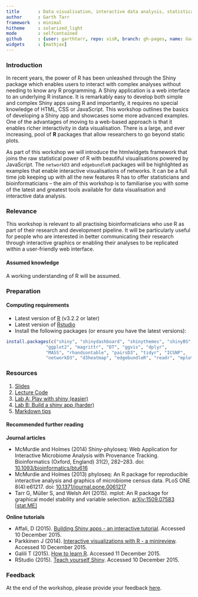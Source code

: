 ```yaml
---
title       : Data visualisation, interactive data analysis, statistical programming
author      : Garth Tarr
framework   : minimal
hitheme     : solarized_light
mode        : selfcontained
github      : {user: garthtarr, repo: visR, branch: gh-pages, name: Garth Tarr}
widgets     : [mathjax]
---
```





### Introduction

In recent years, the power of R has been unleashed through the Shiny package which enables users to interact with complex analyses without needing to know any R programming.  A Shiny application is a web interface to an underlying R instance.  It is remarkably easy to develop both simple and complex Shiny apps using R and importantly, it requires no special knowledge of HTML, CSS or JavaScript.  This workshop outlines the basics of developing a Shiny app and showcases some more advanced examples.  One of the advantages of moving to a web-based approach is that it enables richer interactivity in data visualisation.  There is a large, and ever increasing, pool of **R** packages that allow researchers to go beyond static plots.  

As part of this workshop we will introduce the htmlwidgets framework that joins the raw statistical power of R with beautiful visualisations powered by JavaScript.  The `networkD3` and `edgebundleR` packages will be highlighted as examples that enable interactive visualisations of networks.  It can be a full time job keeping up with all the new features R has to offer statisticians and bioinformaticians – the aim of this workshop is to familiarise you with some of the latest and greatest tools available for data visualisation and interactive data analysis.

### Relevance

This workshop is relevant to all practising bioinformaticians who use R as part of their research and development pipeline. It will be particularly useful for people who are interested in better communicating their research through interactive graphics or enabling their analyses to be replicated within a user-friendly web interface.

#### Assumed knowledge

A working understanding of R will be assumed.

### Preparation

#### Computing requirements

- Latest version of [R](http://cran.r-project.org/) (v3.2.2 or later)
- Latest version of [Rstudio](http://www.rstudio.com/products/rstudio/download/) 
- Install the following packages (or ensure you have the latest versions):


```r
install.packages(c("shiny", "shinydashboard", "shinythemes", "shinyBS",
               "ggplot2", "magrittr", "DT", "ggvis", "dplyr",
               "MASS", "rhandsontable", "pairsD3", "tidyr", "ICSNP",
               "networkD3", "d3heatmap", "edgebundleR", "readr", "mplot"))
```

### Resources

1. [Slides](lectures/01/index.html)
2. [Lecture Code](lectures/01/DemoCode.R)
4. [Lab A: Play with shiny (easier)](labs/02/index.html)
5. [Lab B: Build a shiny app (harder)](labs/01/index.html)
6. [Markdown tips](labs/Markdown%20Tips/index.html)

#### Recommended further reading

**Journal articles**

- McMurdie and Holmes (2014) Shiny-phyloseq: Web Application for Interactive Microbiome Analysis with Provenance Tracking. Bioinformatics (Oxford, England) 31(2), 282–283. doi: <a href="10.1093/bioinformatics/btu616">10.1093/bioinformatics/btu616</a>
- McMurdie and Holmes (2013) phyloseq: An R package for reproducible interactive analysis and graphics of microbiome census data. PLoS ONE 8(4):e61217. doi: <a href="http://journals.plos.org/plosone/article?id=10.1371/journal.pone.0061217">10.1371/journal.pone.0061217</a>
- Tarr G, Müller S, and Welsh AH (2015). mplot: An R package for graphical model stability and variable selection. <a href="http://arxiv.org/abs/1509.07583">arXiv:1509.07583 [stat.ME]</a>

**Online tutorials**

- Affali, D (2015). [Building Shiny apps - an interactive tutorial](http://deanattali.com/blog/building-shiny-apps-tutorial/). Accessed 10 December 2015.
- Parkkinen J (2014). [Interactive visualizations with R - a minireview](http://ouzor.github.io/blog/2014/11/21/interactive-visualizations.html). Accessed 10 December 2015.
- Galili T (2015). [How to learn R](http://www.r-bloggers.com/how-to-learn-r-2/). Accessed 11 December 2015.
- RStudio (2015). [Teach yourself Shiny](http://shiny.rstudio.com/tutorial/).  Accessed 10 December 2015.

### Feedback

At the end of the workshop, please provide your feedback <a href="https://docs.google.com/forms/d/14PPaCJDNbJzF4dKc7ONVDgnBGanFA2eM1XRCFRWgNaE/viewform">here</a>.
